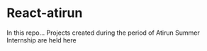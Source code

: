# React-atirun
 In this repo... Projects created during the period of Atirun Summer Internship are held here
